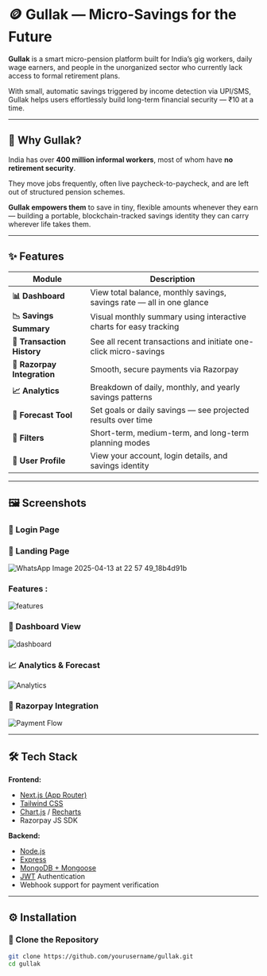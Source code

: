 # 🪙 Gullak — Micro-Savings for the Future

**Gullak** is a smart micro-pension platform built for India’s gig workers, daily wage earners, and people in the unorganized sector who currently lack access to formal retirement plans.

With small, automatic savings triggered by income detection via UPI/SMS, Gullak helps users effortlessly build long-term financial security — ₹10 at a time.

---

## 🌟 Why Gullak?

India has over **400 million informal workers**, most of whom have **no retirement security**.

They move jobs frequently, often live paycheck-to-paycheck, and are left out of structured pension schemes.

**Gullak empowers them** to save in tiny, flexible amounts whenever they earn — building a portable, blockchain-tracked savings identity they can carry wherever life takes them.

---

## ✨ Features

| Module | Description |
|--------|-------------|
| **📊 Dashboard** | View total balance, monthly savings, savings rate — all in one glance |
| **📉 Savings Summary** | Visual monthly summary using interactive charts for easy tracking |
| **📜 Transaction History** | See all recent transactions and initiate one-click micro-savings |
| **💸 Razorpay Integration** | Smooth, secure payments via Razorpay |
| **📈 Analytics** | Breakdown of daily, monthly, and yearly savings patterns |
| **🔮 Forecast Tool** | Set goals or daily savings — see projected results over time |
| **🎯 Filters** | Short-term, medium-term, and long-term planning modes |
| **👤 User Profile** | View your account, login details, and savings identity |

---

## 🖼️ Screenshots

### 🔐 Login Page


### 🔐 Landing Page
![WhatsApp Image 2025-04-13 at 22 57 49_18b4d91b](https://github.com/user-attachments/assets/ea1b4317-b5af-48db-82c6-99785a683eee)

### Features :
![features](https://github.com/user-attachments/assets/d58c9a71-47ef-43d9-81ae-206a09034965)

### 🧮 Dashboard View
![dashboard](https://github.com/user-attachments/assets/4d31f5a7-293c-4812-ac07-e2ad8c77f929)

### 📈 Analytics & Forecast
![Analytics](./screenshots/analytics.png)

### 💸 Razorpay Integration
![Payment Flow](./screenshots/payment.png)

---

## 🛠 Tech Stack

**Frontend:**
- [Next.js (App Router)](https://nextjs.org/)
- [Tailwind CSS](https://tailwindcss.com/)
- [Chart.js](https://www.chartjs.org/) / [Recharts](https://recharts.org/)
- Razorpay JS SDK

**Backend:**
- [Node.js](https://nodejs.org/)
- [Express](https://expressjs.com/)
- [MongoDB + Mongoose](https://mongoosejs.com/)
- [JWT](https://jwt.io/) Authentication
- Webhook support for payment verification

---

## ⚙️ Installation

### 🔧 Clone the Repository

```bash
git clone https://github.com/yourusername/gullak.git
cd gullak
